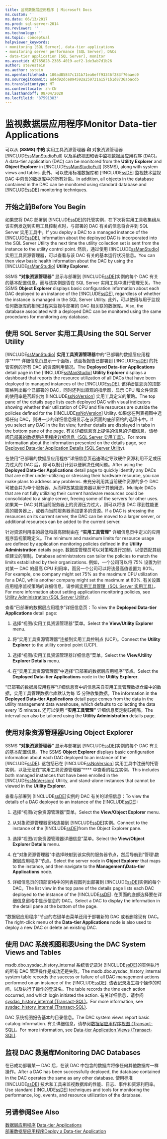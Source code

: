 ```yaml
---
title: 监视数据层应用程序 | Microsoft Docs
ms.custom: ''
ms.date: 06/13/2017
ms.prod: sql-server-2014
ms.reviewer: ''
ms.technology: ''
ms.topic: conceptual
helpviewer_keywords:
- monitoring [SQL Server], data-tier applications
- monitoring server performance [SQL Server], DACs
- data-tier application [SQL Server], monitor
ms.assetid: d2765828-2385-4019-aef2-1de3ab7d1b26
author: stevestein
ms.author: sstein
ms.openlocfilehash: 100ad85847c131b71ea6eff93346f283f70aaec0
ms.sourcegitcommit: ad4d92dce894592a259721a1571b1d8736abacdb
ms.translationtype: MT
ms.contentlocale: zh-CN
ms.lasthandoff: 08/04/2020
ms.locfileid: "87591383"
---
```

# <a name="monitor-data-tier-applications"></a><span data-ttu-id="70211-102">监视数据层应用程序</span><span class="sxs-lookup"><span data-stu-id="70211-102">Monitor Data-tier Applications</span></span>
  <span data-ttu-id="70211-103">可以从 **(SSMS) 中的** 实用工具资源管理器 **和** 对象资源管理器 [!INCLUDE[ssManStudioFull](../../includes/ssmanstudiofull-md.md)] 以及系统视图和表中监视数据层应用程序 (DAC)。</span><span class="sxs-lookup"><span data-stu-id="70211-103">A data-tier application (DAC) can be monitored from the **Utility Explorer** and **Object Explorer** in [!INCLUDE[ssManStudioFull](../../includes/ssmanstudiofull-md.md)] (SSMS), along with system views and tables.</span></span> <span data-ttu-id="70211-104">此外，可以使用标准数据库和 [!INCLUDE[ssDE](../../includes/ssde-md.md)] 监视技术监视 DAC 中包含的数据库中的所有对象。</span><span class="sxs-lookup"><span data-stu-id="70211-104">In addition, all objects in the database contained in the DAC can be monitored using standard database and [!INCLUDE[ssDE](../../includes/ssde-md.md)] monitoring techniques.</span></span>  
  
## <a name="before-you-begin"></a><span data-ttu-id="70211-105">开始之前</span><span class="sxs-lookup"><span data-stu-id="70211-105">Before You Begin</span></span>  
 <span data-ttu-id="70211-106">如果您将 DAC 部署到 [!INCLUDE[ssDE](../../includes/ssde-md.md)]的托管实例，在下次将实用工具收集组从该实例发送到实用工具控制点时，与部署的 DAC 有关的信息将合并到 SQL Server 实用工具中。</span><span class="sxs-lookup"><span data-stu-id="70211-106">If you deploy a DAC to a managed instance of the [!INCLUDE[ssDE](../../includes/ssde-md.md)], information about the deployed DAC is incorporated into the SQL Server Utility the next time the utility collection set is sent from the instance to the utility control point.</span></span> <span data-ttu-id="70211-107">然后，通过使用 [!INCLUDE[ssManStudio](../../includes/ssmanstudio-md.md)] 实用工具资源管理器，可以查看与该 DAC 有关的基本运行状况信息。</span><span class="sxs-lookup"><span data-stu-id="70211-107">You can then view basic health information about the DAC by using the [!INCLUDE[ssManStudio](../../includes/ssmanstudio-md.md)] **Utility Explorer**.</span></span>  
  
 <span data-ttu-id="70211-108">SSMS **“对象资源管理器”** 显示与部署到 [!INCLUDE[ssDE](../../includes/ssde-md.md)]实例的每个 DAC 有关的基本配置信息，而与该实例是否在 SQL Server 实用工具中进行管理无关。</span><span class="sxs-lookup"><span data-stu-id="70211-108">The SSMS **Object Explorer** displays basic configuration information about each DAC deployed to an instance of the [!INCLUDE[ssDE](../../includes/ssde-md.md)], regardless of whether the instance is managed in the SQL Server Utility.</span></span> <span data-ttu-id="70211-109">此外，可以使用与用于监视任何数据库的相同过程来监视与部署的 DAC 相关联的数据库。</span><span class="sxs-lookup"><span data-stu-id="70211-109">Also, the database associated with a deployed DAC can be monitored using the same procedures for monitoring any database.</span></span>  
  
## <a name="using-the-sql-server-utility"></a><span data-ttu-id="70211-110">使用 SQL Server 实用工具</span><span class="sxs-lookup"><span data-stu-id="70211-110">Using the SQL Server Utility</span></span>  
 <span data-ttu-id="70211-111">[!INCLUDE[ssManStudio](../../includes/ssmanstudio-md.md)] **实用工具资源管理器**中的“已部署的数据层应用程序”\*\*\*\* 详细信息页显示一个面板，该面板报告已部署到 [!INCLUDE[ssDE](../../includes/ssde-md.md)] 的托管实例的所有 DAC 的资源利用情况。</span><span class="sxs-lookup"><span data-stu-id="70211-111">The **Deployed Data-tier Applications** detail page in the [!INCLUDE[ssManStudio](../../includes/ssmanstudio-md.md)] **Utility Explorer** displays a dashboard that reports the resource utilization of all DACs that have been deployed to managed instances of the [!INCLUDE[ssDE](../../includes/ssde-md.md)].</span></span> <span data-ttu-id="70211-112">该详细信息页的顶部窗格列出每个已部署的 DAC，同时还列出直观的指示器，显示 CPU 和文件资源的使用率是否超出为 [!INCLUDE[ssNoVersion](../../includes/ssnoversion-md.md)] 实用工具定义的策略。</span><span class="sxs-lookup"><span data-stu-id="70211-112">The top pane of the details page lists each deployed DAC with visual indicators showing whether their utilization of CPU and file resources are outside the policies defined for the [!INCLUDE[ssNoVersion](../../includes/ssnoversion-md.md)] Utility.</span></span> <span data-ttu-id="70211-113">如果您在列表视图中选择任何 DAC，则进一步的详细信息将显示在该页面的底部窗格的选项卡中。</span><span class="sxs-lookup"><span data-stu-id="70211-113">If you select any DAC in the list view, further details are displayed in tabs in the bottom pane of the page.</span></span> <span data-ttu-id="70211-114">有关详细信息页上提供的信息的详细信息，请参阅[已部署的数据层应用程序详细信息（SQL Server 实用工具）](../../database-engine/deployed-data-tier-application-details-sql-server-utility.md)。</span><span class="sxs-lookup"><span data-stu-id="70211-114">For more information about the information presented on the details page, see [Deployed Data-tier Application Details &#40;SQL Server Utility&#41;](../../database-engine/deployed-data-tier-application-details-sql-server-utility.md).</span></span>  
  
 <span data-ttu-id="70211-115">在使用“已部署的数据层应用程序”详细信息页迅速确定导致硬件资源利用不足或压力过大的 DAC 后，你可以制订计划以便解决任何问题。</span><span class="sxs-lookup"><span data-stu-id="70211-115">After using the **Deployed Data-tier Applications** detail page to quickly identify any DACs that are either under-utilizing or stressing their hardware resource, you can make plans to address any problems.</span></span> <span data-ttu-id="70211-116">未充分利用其当前硬件资源的多个 DAC 可被合并为单个服务器，从而释放某些服务器以用于其他用途。</span><span class="sxs-lookup"><span data-stu-id="70211-116">Multiple DACs that are not fully utilizing their current hardware resources could be consolidated to a single server, freeing some of the servers for other uses.</span></span> <span data-ttu-id="70211-117">如果某一 DAC 对其当前服务器上的资源压力过大，则可以将该 DAC 移到性能更高的服务器上，或者向当前服务器添加更多的资源。</span><span class="sxs-lookup"><span data-stu-id="70211-117">If a DAC is stressing the resources on its current server, the DAC can be moved to a larger server, or additional resources can be added to the current server.</span></span>  
  
 <span data-ttu-id="70211-118">针对资源利用率的最低和最高限制由在 **“实用工具管理”** 详细信息页中定义的应用程序监视策略定义。</span><span class="sxs-lookup"><span data-stu-id="70211-118">The minimum and maximum limits for resource usage are defined by application monitoring policies defined in the **Utility Administration** details page.</span></span> <span data-ttu-id="70211-119">数据库管理员可以对策略进行定制，以便匹配其组织建立的限制。</span><span class="sxs-lookup"><span data-stu-id="70211-119">Database administrators can tailor the policies to match the limits established by their organizations.</span></span> <span data-ttu-id="70211-120">例如，一个公司可以将 75% 设置为针对某一 DAC 的最高 CPU 利用率，而另一个公司可以将该最高值设置为 80%。</span><span class="sxs-lookup"><span data-stu-id="70211-120">For example, one company might set 75% as the maximum CPU utilization for a DAC, while another company might set the maximum at 80%.</span></span> <span data-ttu-id="70211-121">有关设置应用程序监视策略的详细信息，请参阅[实用工具管理（SQL Server 实用工具）](../../database-engine/utility-administration-sql-server-utility.md)。</span><span class="sxs-lookup"><span data-stu-id="70211-121">For more information about setting application monitoring policies, see [Utility Administration &#40;SQL Server Utility&#41;](../../database-engine/utility-administration-sql-server-utility.md).</span></span>  
  
 <span data-ttu-id="70211-122">查看“已部署的数据层应用程序”详细信息页：</span><span class="sxs-lookup"><span data-stu-id="70211-122">To view the **Deployed Data-tier Applications** detail page:</span></span>  
  
1.  <span data-ttu-id="70211-123">选择“视图/实用工具资源管理器”菜单。</span><span class="sxs-lookup"><span data-stu-id="70211-123">Select the **View/Utility Explorer** menu.</span></span>  
  
2.  <span data-ttu-id="70211-124">将“实用工具资源管理器”连接到实用工具控制点 (UCP)。</span><span class="sxs-lookup"><span data-stu-id="70211-124">Connect the **Utility Explorer** to the utility control point (UCP).</span></span>  
  
3.  <span data-ttu-id="70211-125">选择“视图/实用工具资源管理器详细信息”菜单。</span><span class="sxs-lookup"><span data-stu-id="70211-125">Select the **View/Utility Explorer Details** menu.</span></span>  
  
4.  <span data-ttu-id="70211-126">在“实用工具资源管理器”中选择“已部署的数据层应用程序”节点。</span><span class="sxs-lookup"><span data-stu-id="70211-126">Select the **Deployed Data-tier Applications** node in the **Utility Explorer**.</span></span>  
  
 <span data-ttu-id="70211-127">“已部署的数据层应用程序”详细信息页中的信息来自实用工具管理数据仓库中的数据，实用工具管理数据仓库默认为每 15 分钟收集数据。</span><span class="sxs-lookup"><span data-stu-id="70211-127">The information in the **Deployed Data-tier Applications** detail page comes from the data in the utility management data warehouse, which defaults to collecting the data every 15 minutes.</span></span> <span data-ttu-id="70211-128">还可以使用 **“实用工具管理”** 详细信息页定制该间隔。</span><span class="sxs-lookup"><span data-stu-id="70211-128">The interval can also be tailored using the **Utility Administration** details page.</span></span>  
  
## <a name="using-object-explorer"></a><span data-ttu-id="70211-129">使用对象资源管理器</span><span class="sxs-lookup"><span data-stu-id="70211-129">Using Object Explorer</span></span>  
 <span data-ttu-id="70211-130">SSMS **“对象资源管理器”** 显示与部署到 [!INCLUDE[ssDE](../../includes/ssde-md.md)]实例的每个 DAC 有关的基本配置信息。</span><span class="sxs-lookup"><span data-stu-id="70211-130">The SSMS **Object Explorer** displays basic configuration information about each DAC deployed to an instance of the [!INCLUDE[ssDE](../../includes/ssde-md.md)].</span></span> <span data-ttu-id="70211-131">这包括已在 [!INCLUDE[ssNoVersion](../../includes/ssnoversion-md.md)] 实用工具中注册的托管实例，以及无法在“实用工具资源管理器”\*\*\*\* 中查看的独立实例。</span><span class="sxs-lookup"><span data-stu-id="70211-131">This includes both managed instances that have been enrolled in the [!INCLUDE[ssNoVersion](../../includes/ssnoversion-md.md)] Utility, and stand-alone instances that cannot be viewed in the **Utility Explorer**.</span></span>  
  
 <span data-ttu-id="70211-132">查看与部署到 [!INCLUDE[ssDE](../../includes/ssde-md.md)]实例的 DAC 有关的详细信息：</span><span class="sxs-lookup"><span data-stu-id="70211-132">To view the details of a DAC deployed to an instance of the [!INCLUDE[ssDE](../../includes/ssde-md.md)]:</span></span>  
  
1.  <span data-ttu-id="70211-133">选择“视图/对象资源管理器”菜单。</span><span class="sxs-lookup"><span data-stu-id="70211-133">Select the **View/Object Explorer** menu.</span></span>  
  
2.  <span data-ttu-id="70211-134">从对象资源管理器窗格连接到 [!INCLUDE[ssDE](../../includes/ssde-md.md)]实例。</span><span class="sxs-lookup"><span data-stu-id="70211-134">Connect to the instance of the [!INCLUDE[ssDE](../../includes/ssde-md.md)]from the Object Explorer pane.</span></span>  
  
3.  <span data-ttu-id="70211-135">选择“视图/对象资源管理器详细信息”菜单。</span><span class="sxs-lookup"><span data-stu-id="70211-135">Select the **View/Object Explorer Details** menu.</span></span>  
  
4.  <span data-ttu-id="70211-136">在“对象资源管理器”中选择映射到该实例的服务器节点，然后导航到“管理\数据层应用程序”节点。</span><span class="sxs-lookup"><span data-stu-id="70211-136">Select the server node in **Object Explorer** that maps to the instance, and then navigate to the **Management\Data-tier Applications** node.</span></span>  
  
5.  <span data-ttu-id="70211-137">详细信息页的顶部窗格中的列表视图列出部署到 [!INCLUDE[ssDE](../../includes/ssde-md.md)]实例的每个 DAC。</span><span class="sxs-lookup"><span data-stu-id="70211-137">The list view in the top pane of the details page lists each DAC deployed to the instance of the [!INCLUDE[ssDE](../../includes/ssde-md.md)].</span></span> <span data-ttu-id="70211-138">在页面的底部选择要在详细信息窗格中显示信息的 DAC。</span><span class="sxs-lookup"><span data-stu-id="70211-138">Select a DAC to display the information in the detail pane at the bottom of the page.</span></span>  
  
 <span data-ttu-id="70211-139">“数据层应用程序”节点的右键单击菜单还用于部署新的 DAC 或者删除现有 DAC。</span><span class="sxs-lookup"><span data-stu-id="70211-139">The right-click menu of the **Data-tier Applications** node is also used to deploy a new DAC or delete an existing DAC.</span></span>  
  
## <a name="using-the-dac-system-views-and-tables"></a><span data-ttu-id="70211-140">使用 DAC 系统视图和表</span><span class="sxs-lookup"><span data-stu-id="70211-140">Using the DAC System Views and Tables</span></span>  
 <span data-ttu-id="70211-141">msdb.dbo.sysdac_history_internal 系统表记录对 [!INCLUDE[ssDE](../../includes/ssde-md.md)]的实例执行的所有 DAC 管理操作是成功还是失败。</span><span class="sxs-lookup"><span data-stu-id="70211-141">The msdb.dbo.sysdac_history_internal system table records the success or failure of all DAC management actions performed on an instance of the [!INCLUDE[ssDE](../../includes/ssde-md.md)].</span></span> <span data-ttu-id="70211-142">该表记录发生每个操作的时间，以及执行了操作的登录名。</span><span class="sxs-lookup"><span data-stu-id="70211-142">The table records the time each action occurred, and which login initiated the action.</span></span> <span data-ttu-id="70211-143">有关详细信息，请参阅 [sysdac_history_internal (Transact-SQL)](/sql/relational-databases/system-tables/data-tier-application-tables-sysdac-history-internal)。</span><span class="sxs-lookup"><span data-stu-id="70211-143">For more information, see [sysdac_history_internal &#40;Transact-SQL&#41;](/sql/relational-databases/system-tables/data-tier-application-tables-sysdac-history-internal).</span></span>  
  
 <span data-ttu-id="70211-144">DAC 系统视图报告基本的目录信息。</span><span class="sxs-lookup"><span data-stu-id="70211-144">The DAC system views report basic catalog information.</span></span> <span data-ttu-id="70211-145">有关详细信息，请参阅[数据层应用程序视图 (Transact-SQL)](/sql/relational-databases/system-catalog-views/data-tier-application-views-dbo-sysdac-instances)。</span><span class="sxs-lookup"><span data-stu-id="70211-145">For more information, see [Data-tier Application Views &#40;Transact-SQL&#41;](/sql/relational-databases/system-catalog-views/data-tier-application-views-dbo-sysdac-instances).</span></span>  
  
## <a name="monitoring-dac-databases"></a><span data-ttu-id="70211-146">监视 DAC 数据库</span><span class="sxs-lookup"><span data-stu-id="70211-146">Monitoring DAC Databases</span></span>  
 <span data-ttu-id="70211-147">在已成功部署某一 DAC 后，在该 DAC 中包含的数据库将像任何其他数据库一样操作。</span><span class="sxs-lookup"><span data-stu-id="70211-147">After a DAC has been successfully deployed, the database contained in the DAC operates the same as any other database.</span></span> <span data-ttu-id="70211-148">使用标准 [!INCLUDE[ssDE](../../includes/ssde-md.md)] 技术和工具来监视数据库的性能、日志、事件和资源利用率。</span><span class="sxs-lookup"><span data-stu-id="70211-148">Use standard [!INCLUDE[ssDE](../../includes/ssde-md.md)] techniques and tools for monitoring the performance, log, events, and resource utilization of the database.</span></span>  
  
## <a name="see-also"></a><span data-ttu-id="70211-149">另请参阅</span><span class="sxs-lookup"><span data-stu-id="70211-149">See Also</span></span>  
 <span data-ttu-id="70211-150">[数据层应用程序](data-tier-applications.md) </span><span class="sxs-lookup"><span data-stu-id="70211-150">[Data-tier Applications](data-tier-applications.md) </span></span>  
 [<span data-ttu-id="70211-151">部署数据层应用程序</span><span class="sxs-lookup"><span data-stu-id="70211-151">Deploy a Data-tier Application</span></span>](deploy-a-data-tier-application.md)  
  
  
